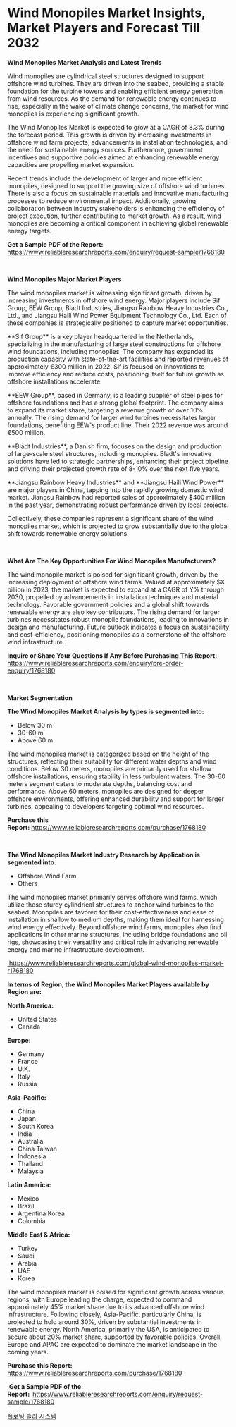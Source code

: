 <p><h1>Wind Monopiles Market Insights, Market Players and Forecast Till 2032</h1></p><p><strong>Wind Monopiles Market Analysis and Latest Trends</strong></p>
<p><p>Wind monopiles are cylindrical steel structures designed to support offshore wind turbines. They are driven into the seabed, providing a stable foundation for the turbine towers and enabling efficient energy generation from wind resources. As the demand for renewable energy continues to rise, especially in the wake of climate change concerns, the market for wind monopiles is experiencing significant growth.</p><p>The Wind Monopiles Market is expected to grow at a CAGR of 8.3% during the forecast period. This growth is driven by increasing investments in offshore wind farm projects, advancements in installation technologies, and the need for sustainable energy sources. Furthermore, government incentives and supportive policies aimed at enhancing renewable energy capacities are propelling market expansion.</p><p>Recent trends include the development of larger and more efficient monopiles, designed to support the growing size of offshore wind turbines. There is also a focus on sustainable materials and innovative manufacturing processes to reduce environmental impact. Additionally, growing collaboration between industry stakeholders is enhancing the efficiency of project execution, further contributing to market growth. As a result, wind monopiles are becoming a critical component in achieving global renewable energy targets.</p></p>
<p><strong>Get a Sample PDF of the Report:&nbsp;</strong> <a href="https://www.reliableresearchreports.com/enquiry/request-sample/1768180?utm_campaign=40&utm_medium=2&utm_source=Github&utm_content=ia&utm_term=27022025&utm_id=wind-monopiles">https://www.reliableresearchreports.com/enquiry/request-sample/1768180</a></p>
<p>&nbsp;</p>
<p><strong>Wind Monopiles Major Market Players</strong></p>
<p><p>The wind monopiles market is witnessing significant growth, driven by increasing investments in offshore wind energy. Major players include Sif Group, EEW Group, Bladt Industries, Jiangsu Rainbow Heavy Industries Co., Ltd., and Jiangsu Haili Wind Power Equipment Technology Co., Ltd. Each of these companies is strategically positioned to capture market opportunities.</p><p>**Sif Group** is a key player headquartered in the Netherlands, specializing in the manufacturing of large steel constructions for offshore wind foundations, including monopiles. The company has expanded its production capacity with state-of-the-art facilities and reported revenues of approximately €300 million in 2022. Sif is focused on innovations to improve efficiency and reduce costs, positioning itself for future growth as offshore installations accelerate.</p><p>**EEW Group**, based in Germany, is a leading supplier of steel pipes for offshore foundations and has a strong global footprint. The company aims to expand its market share, targeting a revenue growth of over 10% annually. The rising demand for larger wind turbines necessitates larger foundations, benefiting EEW's product line. Their 2022 revenue was around €500 million.</p><p>**Bladt Industries**, a Danish firm, focuses on the design and production of large-scale steel structures, including monopiles. Bladt's innovative solutions have led to strategic partnerships, enhancing their project pipeline and driving their projected growth rate of 8-10% over the next five years. </p><p>**Jiangsu Rainbow Heavy Industries** and **Jiangsu Haili Wind Power** are major players in China, tapping into the rapidly growing domestic wind market. Jiangsu Rainbow had reported sales of approximately $400 million in the past year, demonstrating robust performance driven by local projects.</p><p>Collectively, these companies represent a significant share of the wind monopiles market, which is projected to grow substantially due to the global shift towards renewable energy solutions.</p></p>
<p>&nbsp;</p>
<p><strong>What Are The Key Opportunities For Wind Monopiles Manufacturers?</strong></p>
<p><p>The wind monopile market is poised for significant growth, driven by the increasing deployment of offshore wind farms. Valued at approximately $X billion in 2023, the market is expected to expand at a CAGR of Y% through 2030, propelled by advancements in installation techniques and material technology. Favorable government policies and a global shift towards renewable energy are also key contributors. The rising demand for larger turbines necessitates robust monopile foundations, leading to innovations in design and manufacturing. Future outlook indicates a focus on sustainability and cost-efficiency, positioning monopiles as a cornerstone of the offshore wind infrastructure.</p></p>
<p><strong>Inquire or Share Your Questions If Any Before Purchasing This Report:</strong> <a href="https://www.reliableresearchreports.com/enquiry/pre-order-enquiry/1768180?utm_campaign=40&utm_medium=2&utm_source=Github&utm_content=ia&utm_term=27022025&utm_id=wind-monopiles">https://www.reliableresearchreports.com/enquiry/pre-order-enquiry/1768180</a></p>
<p>&nbsp;</p>
<p><strong>Market Segmentation</strong></p>
<p><strong>The Wind Monopiles Market Analysis by types is segmented into:</strong></p>
<p><ul><li>Below 30 m</li><li>30-60 m</li><li>Above 60 m</li></ul></p>
<p><p>The wind monopiles market is categorized based on the height of the structures, reflecting their suitability for different water depths and wind conditions. Below 30 meters, monopiles are primarily used for shallow offshore installations, ensuring stability in less turbulent waters. The 30-60 meters segment caters to moderate depths, balancing cost and performance. Above 60 meters, monopiles are designed for deeper offshore environments, offering enhanced durability and support for larger turbines, appealing to developers targeting optimal wind resources.</p></p>
<p><strong>Purchase this Report:&nbsp;</strong><a href="https://www.reliableresearchreports.com/purchase/1768180?utm_campaign=40&utm_medium=2&utm_source=Github&utm_content=ia&utm_term=27022025&utm_id=wind-monopiles">https://www.reliableresearchreports.com/purchase/1768180</a></p>
<p>&nbsp;</p>
<p><strong>The Wind Monopiles Market Industry Research by Application is segmented into:</strong></p>
<p><ul><li>Offshore Wind Farm</li><li>Others</li></ul></p>
<p><p>The wind monopiles market primarily serves offshore wind farms, which utilize these sturdy cylindrical structures to anchor wind turbines to the seabed. Monopiles are favored for their cost-effectiveness and ease of installation in shallow to medium depths, making them ideal for harnessing wind energy effectively. Beyond offshore wind farms, monopiles also find applications in other marine structures, including bridge foundations and oil rigs, showcasing their versatility and critical role in advancing renewable energy and marine infrastructure development.</p></p>
<p><a href="https://www.reliableresearchreports.com/global-wind-monopiles-market-r1768180?utm_campaign=40&utm_medium=2&utm_source=Github&utm_content=ia&utm_term=27022025&utm_id=wind-monopiles">&nbsp;https://www.reliableresearchreports.com/global-wind-monopiles-market-r1768180</a></p>
<p><strong>In terms of Region, the Wind Monopiles Market Players available by Region are:</strong></p>
<p>
    <p> <strong> North America: </strong>
        <ul>
            <li>United States</li>
            <li>Canada</li>
        </ul>
        </p> 
    <p> <strong> Europe: </strong>
        <ul>
            <li>Germany</li>
            <li>France</li>
            <li>U.K.</li>
            <li>Italy</li>
            <li>Russia</li>
        </ul>
        </p> 
    <p> <strong> Asia-Pacific: </strong>
        <ul>
            <li>China</li>
            <li>Japan</li>
            <li>South Korea</li>
            <li>India</li>
            <li>Australia</li>
            <li>China Taiwan</li>
            <li>Indonesia</li>
            <li>Thailand</li>
            <li>Malaysia</li>
        </ul>
        </p> 
    <p> <strong> Latin America: </strong>
        <ul>
            <li>Mexico</li>
            <li>Brazil</li>
            <li>Argentina Korea</li>
            <li>Colombia</li>
        </ul>
        </p> 
    <p> <strong> Middle East & Africa: </strong>
        <ul>
            <li>Turkey</li>
            <li>Saudi</li>
            <li>Arabia</li>
            <li>UAE</li>
            <li>Korea</li>
        </ul>
    </p>
    </p>
<p><p>The wind monopiles market is poised for significant growth across various regions, with Europe leading the charge, expected to command approximately 45% market share due to its advanced offshore wind infrastructure. Following closely, Asia-Pacific, particularly China, is projected to hold around 30%, driven by substantial investments in renewable energy. North America, primarily the USA, is anticipated to secure about 20% market share, supported by favorable policies. Overall, Europe and APAC are expected to dominate the market landscape in the coming years.</p></p>
<p><strong>Purchase this Report: </strong><a href="https://www.reliableresearchreports.com/purchase/1768180?utm_campaign=40&utm_medium=2&utm_source=Github&utm_content=ia&utm_term=27022025&utm_id=wind-monopiles">https://www.reliableresearchreports.com/purchase/1768180</a></p>
<p>&nbsp;<strong>Get a Sample PDF of the Report:&nbsp;&nbsp;</strong><a href="https://www.reliableresearchreports.com/enquiry/request-sample/1768180?utm_campaign=40&utm_medium=2&utm_source=Github&utm_content=ia&utm_term=27022025&utm_id=wind-monopiles">https://www.reliableresearchreports.com/enquiry/request-sample/1768180</a></p>
<p><strong></strong></p>
<p><p><a href="https://github.com/sougarounis/Market-Research-Report-List-7/blob/main/677880140652.md?utm_campaign=40&utm_medium=2&utm_source=Github&utm_content=ia&utm_term=27022025&utm_id=wind-monopiles">플로팅 솔라 시스템</a></p></p>